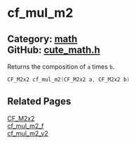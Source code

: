 [](../header.md ':include')

# cf_mul_m2

Category: [math](/api_reference?id=math)  
GitHub: [cute_math.h](https://github.com/RandyGaul/cute_framework/blob/master/include/cute_math.h)  
---

Returns the composition of `a` times `b`.

```cpp
CF_M2x2 cf_mul_m2(CF_M2x2 a, CF_M2x2 b)
```

## Related Pages

[CF_M2x2](/math/cf_m2x2.md)  
[cf_mul_m2_f](/math/cf_mul_m2_f.md)  
[cf_mul_m2_v2](/math/cf_mul_m2_v2.md)  

